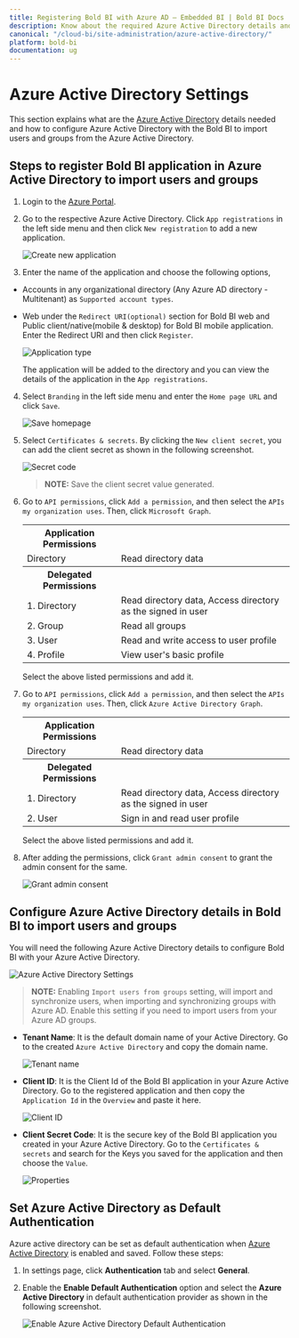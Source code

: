 ```yaml
---
title: Registering Bold BI with Azure AD – Embedded BI | Bold BI Docs
description: Know about the required Azure Active Directory details and how to import users and groups by registering Bold BI with Azure Active Directory.
canonical: "/cloud-bi/site-administration/azure-active-directory/"
platform: bold-bi
documentation: ug
---
```


# Azure Active Directory Settings

This section explains what are the [Azure Active Directory](https://azure.microsoft.com/en-us/services/active-directory/) details needed and how to configure Azure Active Directory with the Bold BI to import users and groups from the Azure Active Directory.

## Steps to register Bold BI application in Azure Active Directory to import users and groups

1. Login to the [Azure Portal](https://portal.azure.com).

2. Go to the respective Azure Active Directory. Click `App registrations` in the left side menu and then click `New registration` to add a new application.

    ![Create new application](/static/assets/embedded/site-administration/images/add-application.png) 

3. Enter the name of the application and choose the following options,

*  Accounts in any organizational directory (Any Azure AD directory - Multitenant) as `Supported account types`.
* Web under the `Redirect URI(optional)` section for Bold BI web and Public client/native(mobile & desktop) for Bold BI mobile application. Enter the Redirect URI and then click `Register`.

    ![Application type](/static/assets/embedded/site-administration/images/add-application-type.png)

    The application will be added to the directory and you can view the details of the application in the `App registrations`.

4. Select `Branding` in the left side menu and enter the `Home page URL` and click `Save`.

    ![Save homepage](/static/assets/embedded/site-administration/images/azurehomepageurl.png)

5. Select `Certificates & secrets`. By clicking the `New client secret`, you can add the client secret as shown in the following screenshot.

    ![Secret code](/static/assets/embedded/site-administration/images/certificates.png)

    > **NOTE:**  Save the client secret value generated.

6. Go to `API permissions`, click `Add a permission`, and then select the `APIs my organization uses`. Then, click  `Microsoft Graph`.

    <table>
     <tr>
     <th><b>Application Permissions</b></th>
     <th></th>
     </tr>
     <tr>
     <td> Directory <td>Read directory data</td></td>
     </tr>
     <tr>
     <th><b>Delegated Permissions</b></th>
     <th></th>
     </tr>
     <tr>
     <td> 1. Directory <td>Read directory data, Access directory as the signed in user</td></td>
     </tr>
     <tr>
     <td>2. Group <td>Read all groups</td></td>
     </tr>
     <tr>
     <td>3. User <td>Read and write access to user profile</td></td>
     </tr>
      <tr>
     <td>4. Profile <td>View user's basic profile</td></td>
     </tr>
     </table>
    
    Select the above listed permissions and add it.

7. Go to `API permissions`, click `Add a permission`, and then select the `APIs my organization uses`. Then, click `Azure Active Directory Graph`.

    <table>
     <tr>
     <th><b>Application Permissions</b></th>
     <th></th>
     </tr>
     <tr>
     <td>Directory <td>Read directory data</td></td>
     </tr>
     <tr>
     <th><b>Delegated Permissions</b></th>
     <th></th>
     </tr>
     <tr>
     <td> 1. Directory <td>Read directory data, Access directory as the signed in user</td></td>
     </tr>
     <tr>
     <td>2. User <td>Sign in and read user profile</td></td>
     </tr>
     </table>

     Select the above listed permissions and add it.

8. After adding the permissions, click `Grant admin consent` to grant the admin consent for the same.
 
    ![Grant admin consent](/static/assets/embedded/site-administration/images/grant-admin-consent.png)

## Configure Azure Active Directory details in Bold BI to import users and groups

You will need the following Azure Active Directory details to configure Bold BI with your Azure Active Directory.

![Azure Active Directory Settings](/static/assets/embedded/site-administration/images/azure-active-directory-settings.png#width=70%)

> **NOTE:** Enabling `Import users from groups` setting, will import and synchronize users, when importing and synchronizing groups with Azure AD. Enable this setting if you need to import users from your Azure AD groups.

* **Tenant Name**: It is the default domain name of your Active Directory. Go to the created `Azure Active Directory` and copy the domain name.

    ![Tenant name](/static/assets/embedded/site-administration/images/tenant-name.png)
 
* **Client ID**: It is the Client Id of the Bold BI application in your Azure Active Directory. Go to the registered application and then copy the `Application Id` in the `Overview` and paste it here.

    ![Client ID](/static/assets/embedded/site-administration/images/app-id.png)
 
* **Client Secret Code**: It is the secure key of the Bold BI application you created in your Azure Active Directory. Go to the `Certificates & secrets` and search for the Keys you saved for the application and then choose the `Value`.

    ![Properties](/static/assets/embedded/site-administration/images/keys.png)

## Set Azure Active Directory as Default Authentication
Azure active directory can be set as default authentication when [Azure Active Directory](/embedded-bi/site-administration/azure-active-directory/#configure-azure-active-directory-details-in-bold-bi-to-import-users-and-groups) is enabled and saved. Follow these steps:

1. In settings page, click **Authentication** tab and select **General**.

2. Enable the **Enable Default Authentication** option and select the **Azure Active Directory** in default authentication provider as shown in the following screenshot.

    ![Enable  Azure Active Directory Default Authentication](/static/assets/embedded/site-administration/images/enable-azure-active-directory.png)
